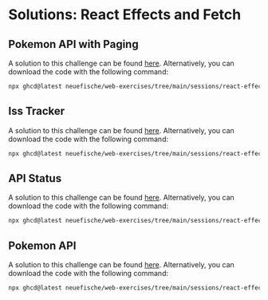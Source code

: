 # Solutions: React Effects and Fetch

## Pokemon API with Paging

A solution to this challenge can be found [here](https://github.com/neuefische/web-exercises/tree/main/sessions/react-effects-and-fetch/pokemon-api-with-paging_solution). Alternatively, you can download the code with the following command:

```bash
npx ghcd@latest neuefische/web-exercises/tree/main/sessions/react-effects-and-fetch/pokemon-api-with-paging_solution
```

## Iss Tracker

A solution to this challenge can be found [here](https://github.com/neuefische/web-exercises/tree/main/sessions/react-effects-and-fetch/iss-tracker_solution). Alternatively, you can download the code with the following command:

```bash
npx ghcd@latest neuefische/web-exercises/tree/main/sessions/react-effects-and-fetch/iss-tracker_solution
```

## API Status

A solution to this challenge can be found [here](https://github.com/neuefische/web-exercises/tree/main/sessions/react-effects-and-fetch/api-status_solution). Alternatively, you can download the code with the following command:

```bash
npx ghcd@latest neuefische/web-exercises/tree/main/sessions/react-effects-and-fetch/api-status_solution
```

## Pokemon API

A solution to this challenge can be found [here](https://github.com/neuefische/web-exercises/tree/main/sessions/react-effects-and-fetch/pokemon-api_solution). Alternatively, you can download the code with the following command:

```bash
npx ghcd@latest neuefische/web-exercises/tree/main/sessions/react-effects-and-fetch/pokemon-api_solution
```
